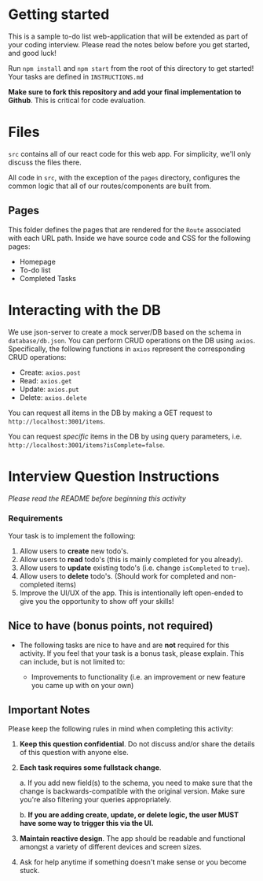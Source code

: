 # Getting started

This is a sample to-do list web-application that will be extended as part of your coding interview. Please read the notes below before you get started, and good luck!

Run `npm install` and `npm start` from the root of this directory to get started! Your tasks are defined in `INSTRUCTIONS.md`

**Make sure to fork this repository and add your final implementation to Github**. This is critical for code evaluation.

# Files

`src` contains all of our react code for this web app. For simplicity, we'll only discuss the files there.

All code in `src`, with the exception of the `pages` directory, configures the common logic that all of our routes/components are built from.

## Pages

This folder defines the pages that are rendered for the `Route` associated with each URL path. Inside we have source code and CSS for the following pages:

- Homepage
- To-do list
- Completed Tasks

# Interacting with the DB

We use json-server to create a mock server/DB based on the schema in `database/db.json`. You can perform CRUD operations on the DB using `axios`. Specifically, the following functions in `axios` represent the corresponding CRUD operations:

- Create: `axios.post`
- Read: `axios.get`
- Update: `axios.put`
- Delete: `axios.delete`

You can request all items in the DB by making a GET request to `http://localhost:3001/items`.

You can request _specific_ items in the DB by using query parameters, i.e. `http://localhost:3001/items?isComplete=false`.

# Interview Question Instructions

_Please read the README before beginning this activity_

### Requirements

Your task is to implement the following:

1. Allow users to **create** new todo's.
2. Allow users to **read** todo's (this is mainly completed for you already).
3. Allow users to **update** existing todo's (i.e. change `isCompleted` to `true`).
4. Allow users to **delete** todo's. (Should work for completed and non-completed items)
5. Improve the UI/UX of the app. This is intentionally left open-ended to give you the opportunity to show off your skills!

## Nice to have (bonus points, not required)

- The following tasks are nice to have and are **not** required for this activity. If you feel that your task is a bonus task, please explain. This can include, but is not limited to:

  - Improvements to functionality (i.e. an improvement or new feature you came up with on your own)

## Important Notes

Please keep the following rules in mind when completing this activity:

1. **Keep this question confidential**. Do not discuss and/or share the details of this question with anyone else.
2. **Each task requires some fullstack change**.

   a. If you add new field(s) to the schema, you need to make sure that the change is backwards-compatible with the original version. Make sure you're also filtering your queries appropriately.

   b. **If you are adding create, update, or delete logic, the user MUST have some way to trigger this via the UI.**

3. **Maintain reactive design**. The app should be readable and functional amongst a variety of different devices and screen sizes.
4. Ask for help anytime if something doesn't make sense or you become stuck.
